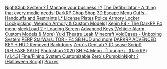[NightClub System ? | Manage your business ! ?](https://pirates.gg/showthread.php?tid=76)
[The Defibrillator - A thing that every medic needs!](https://pirates.gg/showthread.php?tid=78)
[DarkRP Chop Shop](https://pirates.gg/showthread.php?tid=80)
[3D Escape Menu](https://pirates.gg/showthread.php?tid=81)
[Cuffs - Handcuffs and Restraints](https://pirates.gg/showthread.php?tid=82)
[L² License Plates](https://pirates.gg/showthread.php?tid=83)
[Police Armory Locker [Lockpicking, Weapon Armory & Custom Models]](https://pirates.gg/showthread.php?tid=84)
[Xenin F4 - The DarkRP F4 menu](https://pirates.gg/showthread.php?tid=95)
[sleekLoad 2 - Loading Screen](https://pirates.gg/showthread.php?tid=96)
[Advanced Keys (Vehicle Alarm, Custom Models & More)](https://pirates.gg/showthread.php?tid=104)
[Yuki Theatre Leak](https://pirates.gg/showthread.php?tid=106)
[Minecraft](https://pirates.gg/showthread.php?tid=118)
[VoidCases - Unboxing System](https://pirates.gg/showthread.php?tid=97)
[PERP](https://pirates.gg/showthread.php?tid=123)
[StarWars: TOR - F4 SB HUD and more](https://pirates.gg/showthread.php?tid=125)
[DARKRP ADVENCED KEY + HUD Removed Backdoors](https://pirates.gg/showthread.php?tid=126)
[Zero´s GenLab ? (Disease Script) [RELEASE SALE]](https://pirates.gg/showthread.php?tid=129)
[Photoshop 2020](https://pirates.gg/showthread.php?tid=120)
[SH F4 Menu 「Lounge」 (DarkRP)](https://pirates.gg/showthread.php?tid=127)
[[v1.4.3] Fine/Fining System Customizable](https://pirates.gg/showthread.php?tid=137)
[Zero´s PumpkinNight ? (Halloween Script)](https://pirates.gg/showthread.php?tid=141)
[Proxys](https://pirates.gg/showthread.php?tid=142)



